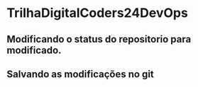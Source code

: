 # TrilhaDigitalCoders24DevOps

## Modificando o status do repositorio para modificado.


## Salvando as modificações no git 